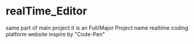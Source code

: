 # realTime_Editor
same part of main project
it is an Full/Major Project name realtime coding platform website inspire by "Code-Pen"

